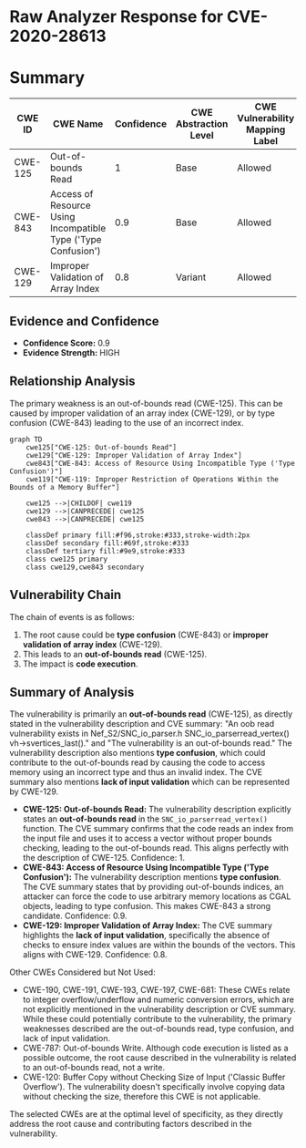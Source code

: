 # Raw Analyzer Response for CVE-2020-28613

# Summary
| CWE ID | CWE Name | Confidence | CWE Abstraction Level | CWE Vulnerability Mapping Label | CWE-Vulnerability Mapping Notes |
|---|---|---|---|---|---|
| CWE-125 | Out-of-bounds Read | 1 | Base | Allowed | Primary CWE |
| CWE-843 | Access of Resource Using Incompatible Type ('Type Confusion') | 0.9 | Base | Allowed | Secondary Candidate |
| CWE-129 | Improper Validation of Array Index | 0.8 | Variant | Allowed | Secondary Candidate |

## Evidence and Confidence

*   **Confidence Score:** 0.9
*   **Evidence Strength:** HIGH

## Relationship Analysis
The primary weakness is an out-of-bounds read (CWE-125). This can be caused by improper validation of an array index (CWE-129), or by type confusion (CWE-843) leading to the use of an incorrect index.

```mermaid
graph TD
    cwe125["CWE-125: Out-of-bounds Read"]
    cwe129["CWE-129: Improper Validation of Array Index"]
    cwe843["CWE-843: Access of Resource Using Incompatible Type ('Type Confusion')"]
    cwe119["CWE-119: Improper Restriction of Operations Within the Bounds of a Memory Buffer"]

    cwe125 -->|CHILDOF| cwe119
    cwe129 -->|CANPRECEDE| cwe125
    cwe843 -->|CANPRECEDE| cwe125

    classDef primary fill:#f96,stroke:#333,stroke-width:2px
    classDef secondary fill:#69f,stroke:#333
    classDef tertiary fill:#9e9,stroke:#333
    class cwe125 primary
    class cwe129,cwe843 secondary
```

## Vulnerability Chain
The chain of events is as follows:
1.  The root cause could be **type confusion** (CWE-843) or **improper validation of array index** (CWE-129).
2.  This leads to an **out-of-bounds read** (CWE-125).
3.  The impact is **code execution**.

## Summary of Analysis
The vulnerability is primarily an **out-of-bounds read** (CWE-125), as directly stated in the vulnerability description and CVE summary: "An oob read vulnerability exists in Nef_S2/SNC_io_parser.h SNC_io_parserread_vertex() vh->svertices_last()." and "The vulnerability is an out-of-bounds read."
The vulnerability description also mentions **type confusion**, which could contribute to the out-of-bounds read by causing the code to access memory using an incorrect type and thus an invalid index. The CVE summary also mentions **lack of input validation** which can be represented by CWE-129.

*   **CWE-125: Out-of-bounds Read:** The vulnerability description explicitly states an **out-of-bounds read** in the `SNC_io_parserread_vertex()` function. The CVE summary confirms that the code reads an index from the input file and uses it to access a vector without proper bounds checking, leading to the out-of-bounds read. This aligns perfectly with the description of CWE-125. Confidence: 1.
*   **CWE-843: Access of Resource Using Incompatible Type ('Type Confusion'):** The vulnerability description mentions **type confusion**. The CVE summary states that by providing out-of-bounds indices, an attacker can force the code to use arbitrary memory locations as CGAL objects, leading to type confusion. This makes CWE-843 a strong candidate. Confidence: 0.9.
*   **CWE-129: Improper Validation of Array Index:** The CVE summary highlights the **lack of input validation**, specifically the absence of checks to ensure index values are within the bounds of the vectors. This aligns with CWE-129. Confidence: 0.8.

Other CWEs Considered but Not Used:

*   CWE-190, CWE-191, CWE-193, CWE-197, CWE-681: These CWEs relate to integer overflow/underflow and numeric conversion errors, which are not explicitly mentioned in the vulnerability description or CVE summary. While these could potentially contribute to the vulnerability, the primary weaknesses described are the out-of-bounds read, type confusion, and lack of input validation.
*   CWE-787: Out-of-bounds Write. Although code execution is listed as a possible outcome, the root cause described in the vulnerability is related to an out-of-bounds read, not a write.
*   CWE-120: Buffer Copy without Checking Size of Input ('Classic Buffer Overflow'). The vulnerability doesn't specifically involve copying data without checking the size, therefore this CWE is not applicable.

The selected CWEs are at the optimal level of specificity, as they directly address the root cause and contributing factors described in the vulnerability.